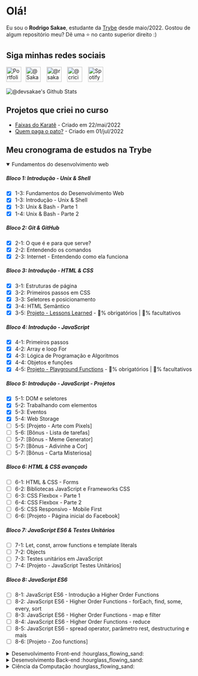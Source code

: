 # Olá!

  Eu sou o <strong>Rodrigo Sakae</strong>, estudante da <a href="http://www.betrybe.com" target=_blank>Trybe</a> desde maio/2022. Gostou de algum repositório meu? Dê uma ⭐ no canto superior direito :)

## Siga minhas redes sociais
  <a href="http://devsakae.github.io" target="blank"><img src="https://cdn.jsdelivr.net/npm/simple-icons@3.0.1/icons/github.svg" alt="Portfolio Github @devsakae" height="40" width="40" /></a>&nbsp;&nbsp;
  <a href="https://twitter.com/Sakae" target="blank"><img src="https://cdn.jsdelivr.net/npm/simple-icons@3.0.1/icons/twitter.svg" alt="@Sakae" height="40" width="40" /></a> &nbsp;&nbsp;
  <a href="https://www.instagram.com/rsakae/" target="blank"><img src="https://cdn.jsdelivr.net/npm/simple-icons@3.0.1/icons/instagram.svg" alt="@rsakae" height="40" width="40" /></a> &nbsp;&nbsp;
  <a href="https://www.facebook.com/criciuma" target="blank"><img src="https://cdn.jsdelivr.net/npm/simple-icons@3.0.1/icons/facebook.svg" alt="@criciuma" height="40" width="40" /></a> &nbsp;&nbsp;
  <a href="https://open.spotify.com/user/wyn6byedeugtqylxju8pz5es0" target="blank"><img src="https://cdn.jsdelivr.net/npm/simple-icons@3.0.1/icons/spotify.svg" alt="Spotify" height="40" width="40" /></a>

<img align="center" alt="@devsakae's Github Stats" src="https://github-readme-stats.vercel.app/api?username=devsakae&show_icons=true&theme=dracula">

## Projetos que criei no curso</summary>
- [Faixas do Karatê](http://devsakae.me/trybe/extras/martialarts/index.html) - Criado em 22/mai/2022 
- [Quem paga o pato?](http://devsakae.me/pagando-o-pato) - Criado em 01/jul/2022 

## Meu cronograma de estudos na Trybe

<details open>
  <summary open>Fundamentos do desenvolvimento web</summary>

##### Bloco 1: Introdução - Unix & Shell
- [x] 1-3: Fundamentos do Desenvolvimento Web
- [x] 1-3: Introdução - Unix & Shell
- [x] 1-3: Unix & Bash - Parte 1
- [x] 1-4: Unix & Bash - Parte 2

##### Bloco 2: Git & GitHub
- [X] 2-1: O que é e para que serve?
- [X] 2-2: Entendendo os comandos
- [X] 2-3: Internet - Entendendo como ela funciona

##### Bloco 3: Introdução - HTML & CSS
- [X] 3-1: Estruturas de página
- [X] 3-2: Primeiros passos em CSS
- [X] 3-3: Seletores e posicionamento
- [X] 3-4: HTML Semântico
- [X] 3-5: [Projeto - Lessons Learned](https://devsakae.github.io/trybe/extras/martialarts/index.html) - 💯% obrigatórios | 💯% facultativos

##### Bloco 4: Introdução - JavaScript
- [X] 4-1: Primeiros passos
- [X] 4-2: Array e loop For
- [X] 4-3: Lógica de Programação e Algoritmos
- [X] 4-4: Objetos e funções
- [X] 4-5: [Projeto - Playground Functions](https://github.com/tryber/sd-024-a-project-playground-functions/pull/10) - 💯% obrigatórios | 💯% facultativos

##### Bloco 5: Introdução - JavaScript - Projetos
- [X] 5-1: DOM e seletores
- [X] 5-2: Trabalhando com elementos
- [X] 5-3: Eventos
- [X] 5-4: Web Storage
- [ ] 5-5: [Projeto - Arte com Pixels]
- [ ] 5-6: [Bônus - Lista de tarefas]
- [ ] 5-7: [Bônus - Meme Generator]
- [ ] 5-7: [Bônus - Adivinhe a Cor]
- [ ] 5-7: [Bônus - Carta Misteriosa]

##### Bloco 6: HTML & CSS avançado
- [ ] 6-1: HTML & CSS - Forms
- [ ] 6-2: Bibliotecas JavaScript e Frameworks CSS
- [ ] 6-3: CSS Flexbox - Parte 1
- [ ] 6-4: CSS Flexbox - Parte 2
- [ ] 6-5: CSS Responsivo - Mobile First
- [ ] 6-6: [Projeto - Página inicial do Facebook]

##### Bloco 7: JavaScript ES6 & Testes Unitários
- [ ] 7-1: Let, const, arrow functions e template literals
- [ ] 7-2: Objects
- [ ] 7-3: Testes unitários em JavaScript
- [ ] 7-4: [Projeto - JavaScript Testes Unitários]

##### Bloco 8: JavaScript ES6
- [ ] 8-1: JavaScript ES6 - Introdução a Higher Order Functions
- [ ] 8-2: JavaScript ES6 - Higher Order Functions - forEach, find, some, every, sort
- [ ] 8-3: JavaScript ES6 - Higher Order Functions - map e filter
- [ ] 8-4: JavaScript ES6 - Higher Order Functions - reduce
- [ ] 8-5: JavaScript ES6 - spread operator, parâmetro rest, destructuring e mais
- [ ] 8-6: [Projeto - Zoo functions]
  
</details>

<details>
  <summary>Desenvolvimento Front-end :hourglass_flowing_sand: </summary>

##### Bloco 9: JavaScript e testes assíncronos
- [ ] 9-1: Introdução - Front-end
- [ ] 9-1: JavaScript Assíncrono e Callbacks
- [ ] 9-2: JavaScript Assíncrono - Fetch API e async/await
- [ ] 9-3: Jest - Testes Assíncronos
- [ ] 9-4: [Projeto - Carrinho de Compras]

##### Bloco 10: Jest
- [ ] 10-1: Primeiros passos no Jest
- [ ] 10-2: Jest - Testes Assíncronos
- [ ] 10-3: Jest - Simulando comportamentos
- [ ] 10-4: [Projeto - Jest Assíncrono e Mocking]

##### Bloco 11: Introdução - React
- [ ] 11-1: 'Hello, world!' no React!
- [ ] 11-2: Componentes React
- [ ] 11-3: [Projeto - Movie Cards Library]

##### Bloco 12: React
- [ ] 12-1: Components com estado
- [ ] 12-2: Eventos e formulários no React
- [ ] 12-3: [Projeto - Movie Cards Library Stateful]

##### Bloco 13: React
- [ ] 13-1: Melhorando o reuso de componentes: props.children e PropTypes
- [ ] 13-2: Ciclo de vida de componentes em React
- [ ] 13-3: React Router
- [ ] 13-4: [Projeto - Movie Cards Library CRUD]

##### Bloco 14: Metodologias ágeis
- [ ] 14-1: Metodologias Ágeis
- [ ] 14-2: [Projeto - Frontend Online Store]

##### Bloco 15: Testes em React
- [ ] 15-1: Testando React com a React Testing Library - Parte 1
- [ ] 15-2: Testando React com a React Testing Library - Parte 2
- [ ] 15-3: [Projeto - Testes em React]

##### Bloco 16: Introdução ao Redux
- [ ] 16-1: Introdução ao Redux
- [ ] 16-2: React com Redux - Parte 1
- [ ] 16-3: React com Redux - Prática
- [ ] 16-4: React com Redux - Parte 2
- [ ] 16-5: Testes síncronos com React-Redux
- [ ] 16-6: [Projeto - Tabela com filtros de dados]

##### Bloco 17: Projeto React
- [ ] 17-1: [Projeto - Jogo de Trivia]

##### Bloco 18: React & Contex API
- [ ] 18-1: Context API do React
- [ ] 18-2: React Hooks - useState e useContext
- [ ] 18-3: React Hooks - useEffect e Hooks customizados
- [ ] 18-4: [Projeto - StarWars Datatable com Context API e Hooks]

##### Bloco 19: Projeto Final de Front-end
- [ ] 19-1: [Projeto - App de Receitas]
</details>
<details>
  <summary>Desenvolvimento Back-end :hourglass_flowing_sand: </summary>

##### Bloco 20: Introdução - Bancos de dados relacionais
- [ ] 20-1: Banco de dados SQL
- [ ] 20-2: Encontrando dados em um banco de dados
- [ ] 20-3: Filtrando dados de forma específica
- [ ] 20-4: Manipulando tabelas
- [ ] 20-5: [Projeto - All For One]

##### Bloco 21: Bancos de dados relacionais
- [ ] 21-1: Funções mais usadas no SQL
- [ ] 21-2: Descomplicando JOINs e UNIONs
- [ ] 21-3: Stored Routines & Subqueries
- [ ] 21-4: [Projeto - Vocabulary Booster]

##### Bloco 22: Bancos de dados relacionais
- [ ] 22-1: Transformando ideias em um modelo de banco de dados - Parte 1
- [ ] 22-2: Normalização, Formas Normais e Dumps
- [ ] 22-2: Transformando ideias em um modelo de banco de dados - Parte 2
- [ ] 22-3: [Projeto - One For All]

##### Bloco 23: Introdução - NoSQL
- [ ] 23-1: MongoDB - Introdução
- [ ] 23-2: Filter Operators
- [ ] 23-3: [Projeto - Data Flights]

##### Bloco 24: Updates
- [ ] 24-1: Updates Simples
- [ ] 24-2: Updates Complexos - Arrays - Parte 1
- [ ] 24-3: Updates Complexos - Arrays - Parte 2
- [ ] 24-4: [Projeto - Commerce]

##### Bloco 25: Aggregation Framework
- [ ] 25-1: Aggregation Framework - Parte 1
- [ ] 25-2: Aggregation Framework - Parte 2
- [ ] 25-3: [Projeto - Aggregations]

##### Bloco 26: Intro - NodeJS
- [ ] 26-1: Introdução
- [ ] 26-2: Fluxo Assíncrono
- [ ] 26-3: Arquitetura
- [ ] 26-4: [Projeto - A CLI of Ice and Fire]

##### Bloco 27: NodeJS
- [ ] 27-1: Express: HTTP com Node.js
- [ ] 27-2: Arquitetura de Software - Introdução ao MVC
- [ ] 27-3: [Projeto - Cookmaster]

##### Bloco 28: NodeJS
- [ ] 28-1: Arquitetura de Software - Camada de Serviço
- [ ] 28-2: Arquitetura web - Rest e Restful
- [ ] 28-3: [Projeto - Store Manager]

##### Bloco 29: NodeJS
- [ ] 29-1: JWT - (JSON Web Token)
- [ ] 29-2: Upload de arquivos com Multer
- [ ] 29-3: [Projeto - Cookmaster V2]

##### Bloco 30: Introdução - Deploy
- [ ] 30-1: Infraestrutura - Deploy com Heroku
- [ ] 30-2: Deploy - Gerenciadores de processos
- [ ] 30-3: [Projeto - Stranger Things]

##### Bloco 31: Projeto
- [ ] 31-1: [Projeto - Trybeer]

##### Bloco 32: Arquitetura de Software
- [ ] 32-1: Arquitetura - Princípios SOLID
- [ ] 32-2: ORM - Interface da aplicação com o banco de dados
- [ ] 32-3: Arquitetura de Software - DDD
- [ ] 32-4: Boas práticas na escrita de testes
- [ ] 32-3: [Projeto - API de Blogs]

##### Bloco 33: Sockets
- [ ] 30-1: TCP/UDP & NET
- [ ] 30-2: Socket.io
- [ ] 30-3: [Projeto - Webchat]

##### Bloco 34: Projeto
- [ ] 34-1: [Projeto - Trybeer V2]
</details>
<details>
  <summary>Ciência da Computação :hourglass_flowing_sand: </summary>

##### Bloco 35: Introdução - Ciência da Computação
- [ ] 35-1: Arquitetura de Computadores
- [ ] 35-2: Arquitetura de redes
- [ ] 35-3: Redes de computadores, ferramentas e segurança
- [ ] 35-4: [Projeto - Explorando os protocolos]

##### Bloco 36: Python
- [ ] 35-1: Aprendendo Python
- [ ] 35-2: Testes e exceções
- [ ] 35-3: Entrada e saída de dados
- [ ] 36-4: Entrada e saída de dados
- [ ] 35-5: [Projeto - Tech news]

# [...]
  
</details>
